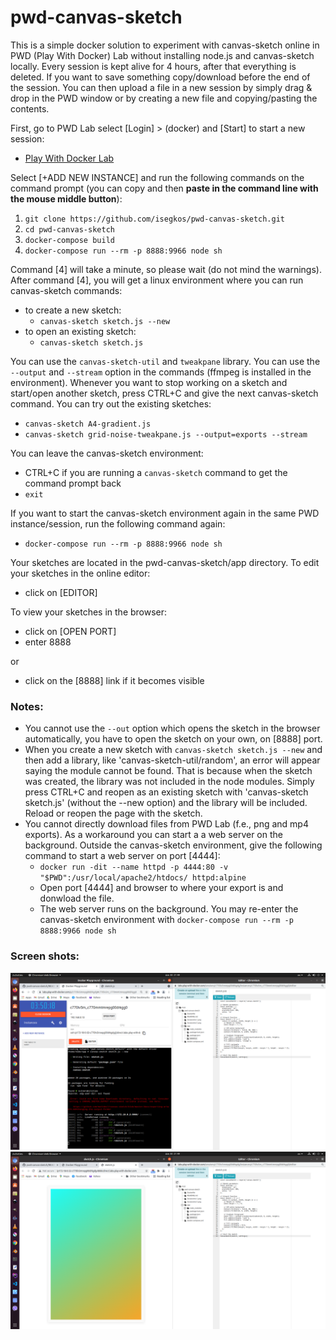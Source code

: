 # pwd-canvas-sketch
This is a simple docker solution to experiment with canvas-sketch online in PWD (Play With Docker) Lab without installing node.js and canvas-sketch locally. Every session is kept alive for 4 hours, after that everything is deleted. If you want to save something copy/download before the end of the session. You can then upload a file in a new session by simply drag & drop in the PWD window or by creating a new file and copying/pasting the contents.

First, go to PWD Lab select [Login] > (docker) and [Start] to start a new session:
- [Play With Docker Lab](https://labs.play-with-docker.com/)

Select [+ADD NEW INSTANCE] and run the following commands on the command prompt (you can copy and then **paste in the command line with the mouse middle button**):
1. `git clone https://github.com/isegkos/pwd-canvas-sketch.git`
2. `cd pwd-canvas-sketch`
3. `docker-compose build`
4. `docker-compose run --rm -p 8888:9966 node sh`

Command [4] will take a minute, so please wait (do not mind the warnings). After command [4], you will get a linux environment where you can run canvas-sketch commands:
- to create a new sketch:
  - `canvas-sketch sketch.js --new` 
- to open an existing sketch:
  - `canvas-sketch sketch.js` 

You can use the `canvas-sketch-util` and `tweakpane` library. You can use the `--output` and `--stream` option in the commands (ffmpeg is installed in the environment). Whenever you want to stop working on a sketch and start/open another sketch, press CTRL+C and give the next canvas-sketch command. You can try out the existing sketches:
- `canvas-sketch A4-gradient.js` 
- `canvas-sketch grid-noise-tweakpane.js --output=exports --stream` 

You can leave the canvas-sketch environment:
- CTRL+C if you are running a `canvas-sketch` command to get the command prompt back
- `exit`

If you want to start the canvas-sketch environment again in the same PWD instance/session, run the following command again:
- `docker-compose run --rm -p 8888:9966 node sh`

Your sketches are located in the pwd-canvas-sketch/app directory. To edit your sketches in the online editor:
- click on [EDITOR]

To view your sketches in the browser:
- click on [OPEN PORT]
- enter 8888

or 
- click on the [8888] link if it becomes visible

### Notes:
- You cannot use the `--out` option which opens the sketch in the browser automatically, you have to open the sketch on your own, on [8888] port.
- When you create a new sketch with `canvas-sketch sketch.js --new` and then add a library, like 'canvas-sketch-util/random', an error will appear saying the module cannot be found. That is because when the sketch was created, the library was not included in the node modules. Simply press CTRL+C and reopen as an existing sketch with 'canvas-sketch sketch.js' (without the --new option) and the library will be included. Reload or reopen the page with the sketch.
- You cannot directly download files from PWD Lab (f.e., png and mp4 exports). As a workaround you can start a a web server on the background. Outside the canvas-sketch environment, give the following command to start a web server on port [4444]: 
  - `docker run -dit --name httpd -p 4444:80 -v "$PWD":/usr/local/apache2/htdocs/ httpd:alpine`
  - Open port [4444] and browser to where your export is and donwload the file.
  - The web server runs on the background. You may re-enter the canvas-sketch environment with `docker-compose run --rm -p 8888:9966 node sh`

### Screen shots:
![Screen shot: PWD & Editor](screenshots/01.png)
![Screen shot: Sketch & Editor](screenshots/02.png)

